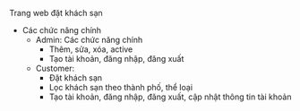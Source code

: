 Trang web đặt khách sạn
* Các chức năng chính
  - Admin: Các chức năng chính
    + Thêm, sửa, xóa, active
    + Tạo tài khoản, đăng nhập, đăng xuất
  - Customer:
    + Đặt khách sạn
    + Lọc khách sạn theo thành phố, thể loại
    + Tạo tài khoản, đăng nhập, đăng xuất, cập nhật thông tin tài khoản
